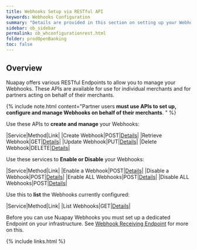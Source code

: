 ```yaml
---
title: Webhooks Setup via RESTful API 
keywords: Webhooks Configuration
summary: "Details are provided in this section on setting up your Webhook Endpoint and listening for events via RESTful API"
sidebar: ob_sidebar
permalink: ob_whconfigurationrest.html
folder: prodOpenBanking
toc: false
---
```


## Overview

Nuapay offers various RESTful Endpoints to allow you to manage your Webhooks. These APIs are available for use for individual merchants and for partners acting on behalf of their merchants. 

{% include note.html content="Partner users **must use APIs to set up, configure and manage Webhooks on behalf of their merchants**. " %}


Use these APIs to **create and manage** your Webhooks:

|Service|Method|Link|
|Create Webhook|POST|[Details](ob_whrestcreate.html)|
|Retrieve Webhook|GET|[Details](ob_whrestretrieve.html)|
|Update Webhook|PUT|[Details](ob_whrestupdel.html)|
|Delete Webhook|DELETE|[Details](ob_whrestupdel.html)|

Use these services to **Enable or Disable** your Webhooks:

|Service|Method|Link|
|Enable a Webhook|POST|[Details](ob_whrestenabdisab.html#enable-for-a-single-webhook)|
|Disable a Webhook|POST|[Details](ob_whrestenabdisab.html#disable-for-a-single-webhook)|
|Enable ALL Webhooks|POST|[Details](ob_whrestenabdisab.html#enable-all-webhooks)|
|Disable ALL Webhooks|POST|[Details](ob_whrestenabdisab.html#disable-all-webhooks)|

Use this to **list** the Webhooks currently configured:

|Service|Method|Link|
|List Webhooks|GET|[Details](ob_whrestlist.html)|


Before you can use Nuapay Webhooks you must set up a dedicated Endpoint on your infrastructure. See [Webhook Receiving Endpoint](ob_whreceivingep.html) for more on this.


{% include links.html %}

